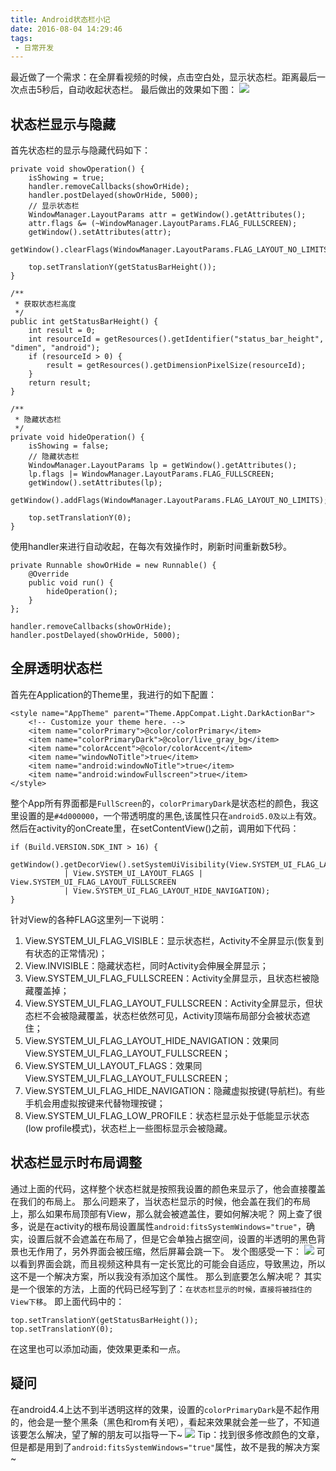 ```yaml
---
title: Android状态栏小记
date: 2016-08-04 14:29:46
tags:
 - 日常开发
---
```


最近做了一个需求：在全屏看视频的时候，点击空白处，显示状态栏。距离最后一次点击5秒后，自动收起状态栏。
最后做出的效果如下图：
![](http://7xryow.com1.z0.glb.clouddn.com/2016/08/statusbar1.gif)

<!-- more -->

## 状态栏显示与隐藏
首先状态栏的显示与隐藏代码如下：
```
private void showOperation() {
    isShowing = true;
    handler.removeCallbacks(showOrHide);
    handler.postDelayed(showOrHide, 5000);
    // 显示状态栏
    WindowManager.LayoutParams attr = getWindow().getAttributes();
    attr.flags &= (~WindowManager.LayoutParams.FLAG_FULLSCREEN);
    getWindow().setAttributes(attr);
    getWindow().clearFlags(WindowManager.LayoutParams.FLAG_LAYOUT_NO_LIMITS);

    top.setTranslationY(getStatusBarHeight());
}

/**
 * 获取状态栏高度
 */
public int getStatusBarHeight() {
    int result = 0;
    int resourceId = getResources().getIdentifier("status_bar_height", "dimen", "android");
    if (resourceId > 0) {
        result = getResources().getDimensionPixelSize(resourceId);
    }
    return result;
}

/**
 * 隐藏状态栏
 */
private void hideOperation() {
    isShowing = false;
    // 隐藏状态栏
    WindowManager.LayoutParams lp = getWindow().getAttributes();
    lp.flags |= WindowManager.LayoutParams.FLAG_FULLSCREEN;
    getWindow().setAttributes(lp);
    getWindow().addFlags(WindowManager.LayoutParams.FLAG_LAYOUT_NO_LIMITS);

    top.setTranslationY(0);
}
```
使用handler来进行自动收起，在每次有效操作时，刷新时间重新数5秒。
```
private Runnable showOrHide = new Runnable() {
    @Override
    public void run() {
        hideOperation();
    }
};

handler.removeCallbacks(showOrHide);
handler.postDelayed(showOrHide, 5000);
```

## 全屏透明状态栏
首先在Application的Theme里，我进行的如下配置：
```
<style name="AppTheme" parent="Theme.AppCompat.Light.DarkActionBar">
    <!-- Customize your theme here. -->
    <item name="colorPrimary">@color/colorPrimary</item>
    <item name="colorPrimaryDark">@color/live_gray_bg</item>
    <item name="colorAccent">@color/colorAccent</item>
    <item name="windowNoTitle">true</item>
    <item name="android:windowNoTitle">true</item>
    <item name="android:windowFullscreen">true</item>
</style>
```
整个App所有界面都是``FullScreen``的，``colorPrimaryDark``是状态栏的颜色，我这里设置的是``#4d000000``，一个带透明度的黑色,该属性只在``android5.0及以上``有效。
然后在activity的onCreate里，在setContentView()之前，调用如下代码：
```
if (Build.VERSION.SDK_INT > 16) {
    getWindow().getDecorView().setSystemUiVisibility(View.SYSTEM_UI_FLAG_LAYOUT_STABLE
            | View.SYSTEM_UI_LAYOUT_FLAGS | View.SYSTEM_UI_FLAG_LAYOUT_FULLSCREEN
            | View.SYSTEM_UI_FLAG_LAYOUT_HIDE_NAVIGATION);
}
```
针对View的各种FLAG这里列一下说明：
1. View.SYSTEM_UI_FLAG_VISIBLE：显示状态栏，Activity不全屏显示(恢复到有状态的正常情况)；
2. View.INVISIBLE：隐藏状态栏，同时Activity会伸展全屏显示；
3. View.SYSTEM_UI_FLAG_FULLSCREEN：Activity全屏显示，且状态栏被隐藏覆盖掉；
4. View.SYSTEM_UI_FLAG_LAYOUT_FULLSCREEN：Activity全屏显示，但状态栏不会被隐藏覆盖，状态栏依然可见，Activity顶端布局部分会被状态遮住；
5. View.SYSTEM_UI_FLAG_LAYOUT_HIDE_NAVIGATION：效果同View.SYSTEM_UI_FLAG_LAYOUT_FULLSCREEN；
6. View.SYSTEM_UI_LAYOUT_FLAGS：效果同View.SYSTEM_UI_FLAG_LAYOUT_FULLSCREEN；
7. View.SYSTEM_UI_FLAG_HIDE_NAVIGATION：隐藏虚拟按键(导航栏)。有些手机会用虚拟按键来代替物理按键；
8. View.SYSTEM_UI_FLAG_LOW_PROFILE：状态栏显示处于低能显示状态(low profile模式)，状态栏上一些图标显示会被隐藏。

## 状态栏显示时布局调整
通过上面的代码，这样整个状态栏就是按照我设置的颜色来显示了，他会直接覆盖在我们的布局上。
那么问题来了，当状态栏显示的时候，他会盖在我们的布局上，那么如果布局顶部有View，那么就会被遮盖住，要如何解决呢？
网上查了很多，说是在activity的根布局设置属性``android:fitsSystemWindows="true"``，确实，设置后就不会遮盖在布局了，但是它会单独占据空间，设置的半透明的黑色背景也无作用了，另外界面会被压缩，然后屏幕会跳一下。
发个图感受一下：
![](http://7xryow.com1.z0.glb.clouddn.com/2016/08/statusbar2.gif)
可以看到界面会跳，而且视频这种具有一定长宽比的可能会自适应，导致黑边，所以这不是一个解决方案，所以我没有添加这个属性。
那么到底要怎么解决呢？
其实是一个很笨的方法，上面的代码已经写到了：``在状态栏显示的时候，直接将被挡住的View下移``。
即上面代码中的：
```
top.setTranslationY(getStatusBarHeight());
top.setTranslationY(0);
```
在这里也可以添加动画，使效果更柔和一点。

## 疑问
在android4.4上达不到半透明这样的效果，设置的``colorPrimaryDark``是不起作用的，他会是一整个黑条（黑色和rom有关吧），看起来效果就会差一些了，不知道该要怎么解决，望了解的朋友可以指导一下~
![](http://7xryow.com1.z0.glb.clouddn.com/2016/08/statusbar3.gif)
Tip：找到很多修改颜色的文章，但是都是用到了``android:fitsSystemWindows="true"``属性，故不是我的解决方案~

